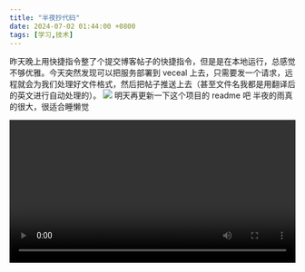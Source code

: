 ```yaml
---
title: "半夜抄代码"
date: 2024-07-02 01:44:00 +0800
tags: [学习,技术]
---
```


昨天晚上用快捷指令整了个提交博客帖子的快捷指令，但是是在本地运行，总感觉不够优雅。今天突然发现可以把服务部署到 veceal 上去，只需要发一个请求，远程就会为我们处理好文件格式，然后把帖子推送上去（甚至文件名我都是用翻译后的英文进行自动处理的）。
![](https://masterke-picture.oss-cn-hangzhou.aliyuncs.com/2024/07/02/17198560248368.png)
明天再更新一下这个项目的 readme 吧
半夜的雨真的很大，很适合睡懒觉

<video width="100%" controls>
  <source src="https://masterke-picture.oss-cn-hangzhou.aliyuncs.com/2024/07/02/IMG_0212.mp4" type="video/mp4">
  Your browser does not support the video tag.
</video>